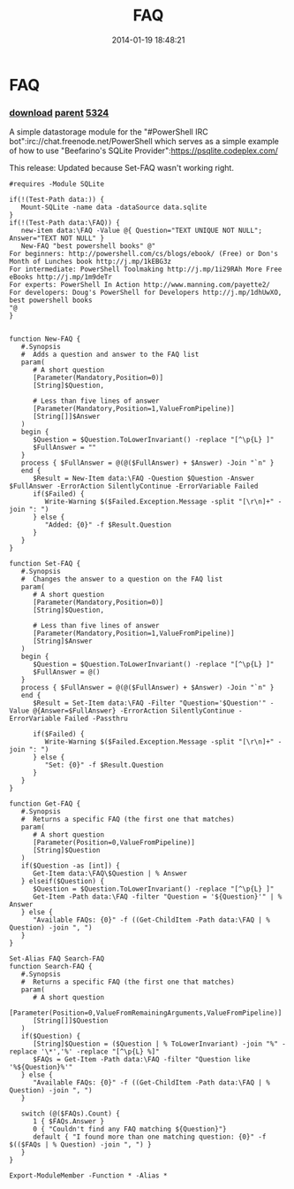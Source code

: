 ﻿---
pid:            4816
parent:         4804
children:       5324
poster:         Joel Bennett
title:          FAQ
date:           2014-01-19 18:48:21
description:    A simple datastorage module for the "#PowerShell IRC bot":irc://chat.freenode.net/PowerShell which serves as a simple example of how to use "Beefarino's SQLite Provider":https://psqlite.codeplex.com/

This release: Updated because Set-FAQ wasn't working right.

format:         posh
---

# FAQ

### [download](4816.ps1) [parent](4804.md) [5324](5324.md)

A simple datastorage module for the "#PowerShell IRC bot":irc://chat.freenode.net/PowerShell which serves as a simple example of how to use "Beefarino's SQLite Provider":https://psqlite.codeplex.com/

This release: Updated because Set-FAQ wasn't working right.


```posh
#requires -Module SQLite

if(!(Test-Path data:)) {
   Mount-SQLite -name data -dataSource data.sqlite
}
if(!(Test-Path data:\FAQ)) {
   new-item data:\FAQ -Value @{ Question="TEXT UNIQUE NOT NULL"; Answer="TEXT NOT NULL" }
   New-FAQ "best powershell books" @"
For beginners: http://powershell.com/cs/blogs/ebook/ (Free) or Don's Month of Lunches book http://j.mp/1kEBG3z
For intermediate: PowerShell Toolmaking http://j.mp/1i29RAh More Free eBooks http://j.mp/1m9deTr
For experts: PowerShell In Action http://www.manning.com/payette2/
For developers: Doug's PowerShell for Developers http://j.mp/1dhUwXO, best powershell books
"@   
}


function New-FAQ { 
   #.Synopsis
   #  Adds a question and answer to the FAQ list
   param(
      # A short question
      [Parameter(Mandatory,Position=0)]
      [String]$Question,

      # Less than five lines of answer
      [Parameter(Mandatory,Position=1,ValueFromPipeline)]
      [String[]]$Answer
   )
   begin { 
      $Question = $Question.ToLowerInvariant() -replace "[^\p{L} ]"
      $FullAnswer = "" 
   }
   process { $FullAnswer = @(@($FullAnswer) + $Answer) -Join "`n" }
   end {
      $Result = New-Item data:\FAQ -Question $Question -Answer $FullAnswer -ErrorAction SilentlyContinue -ErrorVariable Failed
      if($Failed) {
         Write-Warning $($Failed.Exception.Message -split "[\r\n]+" -join ": ")
      } else {
         "Added: {0}" -f $Result.Question
      }
   }
}

function Set-FAQ { 
   #.Synopsis
   #  Changes the answer to a question on the FAQ list
   param(
      # A short question
      [Parameter(Mandatory,Position=0)]
      [String]$Question,

      # Less than five lines of answer
      [Parameter(Mandatory,Position=1,ValueFromPipeline)]
      [String]$Answer
   )
   begin { 
      $Question = $Question.ToLowerInvariant() -replace "[^\p{L} ]"
      $FullAnswer = @()
   }
   process { $FullAnswer = @(@($FullAnswer) + $Answer) -Join "`n" }
   end {
      $Result = Set-Item data:\FAQ -Filter "Question='$Question'" -Value @{Answer=$FullAnswer} -ErrorAction SilentlyContinue -ErrorVariable Failed -Passthru

      if($Failed) {
         Write-Warning $($Failed.Exception.Message -split "[\r\n]+" -join ": ")
      } else {
         "Set: {0}" -f $Result.Question
      }
   }
}

function Get-FAQ {
   #.Synopsis
   #  Returns a specific FAQ (the first one that matches)
   param(
      # A short question
      [Parameter(Position=0,ValueFromPipeline)]
      [String]$Question
   )
   if($Question -as [int]) {
      Get-Item data:\FAQ\$Question | % Answer
   } elseif($Question) {
      $Question = $Question.ToLowerInvariant() -replace "[^\p{L} ]"
      Get-Item -Path data:\FAQ -filter "Question = '${Question}'" | % Answer
   } else {
      "Available FAQs: {0}" -f ((Get-ChildItem -Path data:\FAQ | % Question) -join ", ")
   }
}

Set-Alias FAQ Search-FAQ
function Search-FAQ {
   #.Synopsis
   #  Returns a specific FAQ (the first one that matches)
   param(
      # A short question
      [Parameter(Position=0,ValueFromRemainingArguments,ValueFromPipeline)]
      [String[]]$Question
   )
   if($Question) {
      [String]$Question = ($Question | % ToLowerInvariant) -join "%" -replace '\*','%' -replace "[^\p{L} %]"
      $FAQs = Get-Item -Path data:\FAQ -filter "Question like '%${Question}%'"
   } else {
      "Available FAQs: {0}" -f ((Get-ChildItem -Path data:\FAQ | % Question) -join ", ")
   }

   switch (@($FAQs).Count) {
      1 { $FAQs.Answer }
      0 { "Couldn't find any FAQ matching ${Question}"}
      default { "I found more than one matching question: {0}" -f $(($FAQs | % Question) -join ", ") }
   }   
}

Export-ModuleMember -Function * -Alias *
```
